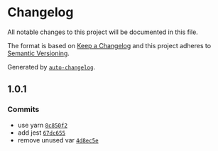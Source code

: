 # Changelog

All notable changes to this project will be documented in this file.

The format is based on [Keep a Changelog](https://keepachangelog.com/en/1.0.0/)
and this project adheres to [Semantic Versioning](https://semver.org/spec/v2.0.0.html).

Generated by [`auto-changelog`](https://github.com/CookPete/auto-changelog).

## 1.0.1

### Commits

- use yarn [`8c850f2`](https://github.com/gedhean/netlify-plugin-replace-env/commit/8c850f27d9fc05beb377fd3472eda039d6feebff)
- add jest [`67dc655`](https://github.com/gedhean/netlify-plugin-replace-env/commit/67dc655296857e2adad52247fc6db5b88d62280b)
- remove unused var [`4d8ec5e`](https://github.com/gedhean/netlify-plugin-replace-env/commit/4d8ec5eea925d32d993356c070c26f60a62fd3fb)
